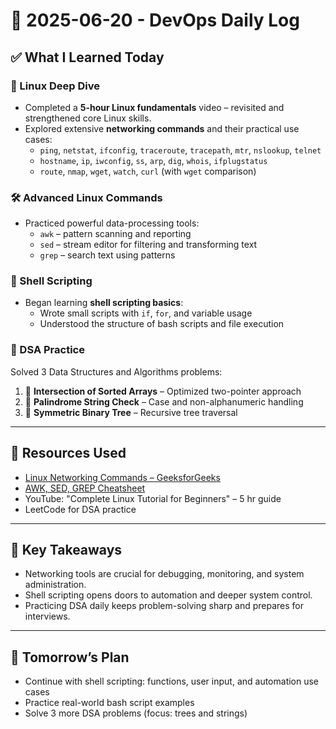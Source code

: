 # 📅 2025-06-20 - DevOps Daily Log

## ✅ What I Learned Today

### 🐧 Linux Deep Dive
- Completed a **5-hour Linux fundamentals** video – revisited and strengthened core Linux skills.
- Explored extensive **networking commands** and their practical use cases:
  - `ping`, `netstat`, `ifconfig`, `traceroute`, `tracepath`, `mtr`, `nslookup`, `telnet`
  - `hostname`, `ip`, `iwconfig`, `ss`, `arp`, `dig`, `whois`, `ifplugstatus`
  - `route`, `nmap`, `wget`, `watch`, `curl` (with `wget` comparison)

### 🛠️ Advanced Linux Commands
- Practiced powerful data-processing tools:
  - `awk` – pattern scanning and reporting
  - `sed` – stream editor for filtering and transforming text
  - `grep` – search text using patterns

### 🔧 Shell Scripting
- Began learning **shell scripting basics**:
  - Wrote small scripts with `if`, `for`, and variable usage
  - Understood the structure of bash scripts and file execution

### 🧮 DSA Practice
Solved 3 Data Structures and Algorithms problems:
1. 🔁 **Intersection of Sorted Arrays** – Optimized two-pointer approach
2. 🔄 **Palindrome String Check** – Case and non-alphanumeric handling
3. 🌲 **Symmetric Binary Tree** – Recursive tree traversal

---

## 📘 Resources Used
- [Linux Networking Commands – GeeksforGeeks](https://www.geeksforgeeks.org/networking-commands-in-linux/)
- [AWK, SED, GREP Cheatsheet](https://www.cyberciti.biz/faq/awk-1-liners-explained/)
- YouTube: "Complete Linux Tutorial for Beginners" – 5 hr guide
- LeetCode for DSA practice

---

## 🧠 Key Takeaways
- Networking tools are crucial for debugging, monitoring, and system administration.
- Shell scripting opens doors to automation and deeper system control.
- Practicing DSA daily keeps problem-solving sharp and prepares for interviews.

---

## 🔄 Tomorrow’s Plan
- Continue with shell scripting: functions, user input, and automation use cases
- Practice real-world bash script examples
- Solve 3 more DSA problems (focus: trees and strings)
